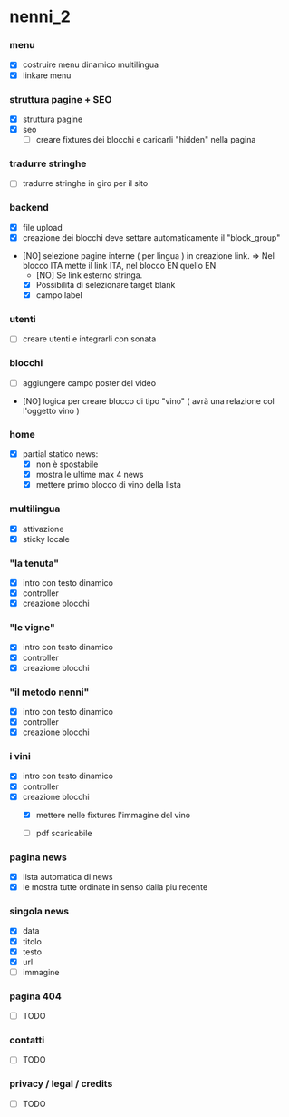nenni_2
=======

### menu
- [x] costruire menu dinamico multilingua
- [x] linkare menu

### struttura pagine + SEO
- [x] struttura pagine
- [x] seo
    - [ ] creare fixtures dei blocchi e caricarli "hidden" nella pagina

### tradurre stringhe
- [ ] tradurre stringhe in giro per il sito

### backend
- [x] file upload
- [x] creazione dei blocchi deve settare automaticamente il "block_group"
- [NO] selezione pagine interne ( per lingua ) in creazione link. => Nel blocco ITA mette il link ITA, nel blocco EN quello EN 
    - [NO] Se link esterno stringa. 
    - [x] Possibilità di selezionare target blank
    - [x] campo label

### utenti
- [ ] creare utenti e integrarli con sonata

### blocchi
- [ ] aggiungere campo poster del video
- [NO] logica per creare blocco di tipo "vino" ( avrà una relazione col l'oggetto vino )

### home
- [x] partial statico news:
    - [x] non è spostabile
    - [x] mostra le ultime max 4 news
    - [x] mettere primo blocco di vino della lista

### multilingua
- [x] attivazione 
- [x] sticky locale
 
### "la tenuta"
- [x] intro con testo dinamico
- [x] controller
- [x] creazione blocchi

### "le vigne"
- [x] intro con testo dinamico
- [x] controller
- [x] creazione blocchi 

### "il metodo nenni"
- [x] intro con testo dinamico
- [x] controller
- [x] creazione blocchi 

### i vini
- [x] intro con testo dinamico
- [x] controller
- [x] creazione blocchi
    - [x] mettere nelle fixtures l'immagine del vino 
    - [ ] pdf scaricabile
    

### pagina news
- [x] lista automatica di news
- [x] le mostra tutte ordinate in senso dalla piu recente
 
### singola news
- [x] data
- [x] titolo
- [x] testo
- [x] url
- [ ] immagine

### pagina 404
- [ ] TODO

### contatti
- [ ] TODO
   
### privacy / legal / credits   
- [ ] TODO